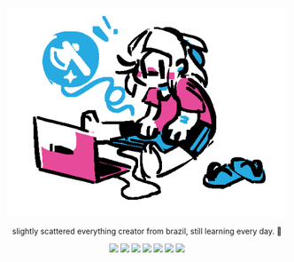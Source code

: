 <p align="center"><img src="https://raw.githubusercontent.com/rhynomatt/rhynomatt/main/chibi.png"/></p>

<div align="center">
  <p>slightly scattered everything creator from brazil, still learning every day. 💚</p>
  
  <img src="https://img.shields.io/badge/VIM-%2311AB00.svg?style=for-the-badge&logo=vim&logoColor=white)">
  <img src="https://img.shields.io/badge/c%23-%23239120.svg?style=for-the-badge&logo=c-sharp&logoColor=white)">
  <img src="https://img.shields.io/badge/lua-%232C2D72.svg?style=for-the-badge&logo=lua&logoColor=white)">
  <img src="https://img.shields.io/badge/python-3670A0?style=for-the-badge&logo=python&logoColor=ffdd54">
  <img src="https://img.shields.io/badge/typescript-%23007ACC.svg?style=for-the-badge&logo=typescript&logoColor=white">
  <img src="https://img.shields.io/badge/javascript-%23323330.svg?style=for-the-badge&logo=javascript&logoColor=%23F7DF1E">
  <img src="https://img.shields.io/badge/rust-%23000000.svg?style=for-the-badge&logo=rust&logoColor=white">
</div>
<!--
**rhynomatt/rhynomatt** is a ✨ _special_ ✨ repository because its `README.md` (this file) appears on your GitHub profile.

Here are some ideas to get you started:

- 🔭 I’m currently working on ...
- 🌱 I’m currently learning ...
- 👯 I’m looking to collaborate on ...
- 🤔 I’m looking for help with ...
- 💬 Ask me about ...
- 📫 How to reach me: ...
- 😄 Pronouns: ...
- ⚡ Fun fact: ...
-->
